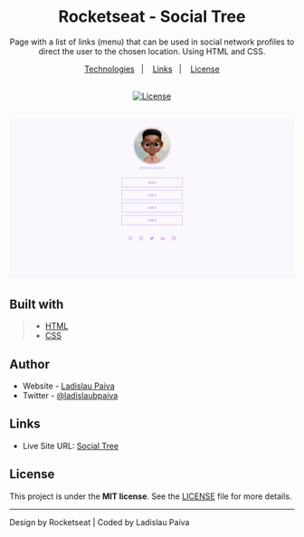 <div align=center>

# Rocketseat - Social Tree

Page with a list of links (menu) that can be used in social network profiles to direct the user to the chosen location. Using HTML and CSS.

</div>

<p align="center">
  <a href="#built-with">Technologies</a>&nbsp;&nbsp;&nbsp;|&nbsp;&nbsp;&nbsp;
  <a href="#Links">Links</a>&nbsp;&nbsp;&nbsp;|&nbsp;&nbsp;&nbsp;
  <a href="#License">License</a>
</p>

<br>

<div align=center>
  <a href="LICENSE">
 <img alt="License" width="100px" src="https://img.shields.io/static/v1?label=license&message=MIT&color=002eff&labelColor=000000">
  </a>
</div>
 <br>

![Design preview for Social Tree coding challenge](./design/desktop-design.png)

## Built with

> - [HTML](https://html.spec.whatwg.org/multipage/)
> - [CSS](https://www.w3.org/Style/CSS/Overview.en.html)

## Author

- Website - [Ladislau Paiva](https://ladislaubpaiva.pages.dev)
- Twitter - [@ladislaubpaiva](https://www.twitter.com/ladislaubpaiva)

## Links

- Live Site URL: [Social Tree](https://ladislaubpaiva.github.io/challenges/social-tree)

## License

This project is under the **MIT license**. See the [LICENSE](/LICENSE) file for more details.

---

Design by Rocketseat | Coded by Ladislau Paiva
